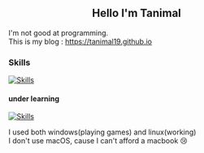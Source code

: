 <h2 align="center">Hello I'm Tanimal</h2>

I'm not good at programming.  
This is my blog : <https://tanimal19.github.io>  

### Skills
[![Skills](https://skillicons.dev/icons?i=c,py,html,css,js,electron&theme=light)](https://skillicons.dev)

#### under learning
[![Skills](https://skillicons.dev/icons?i=cpp,unity,docker,react,nextjs,mysql,pytorch,tensorflow&theme=light)](https://skillicons.dev)

I used both windows(playing games) and linux(working)  
I don't use macOS, cause I can't afford a macbook 😢


<!---
Tanimal19/Tanimal19 is a ✨ special ✨ repository because its `README.md` (this file) appears on your GitHub profile.
You can click the Preview link to take a look at your changes.
--->
